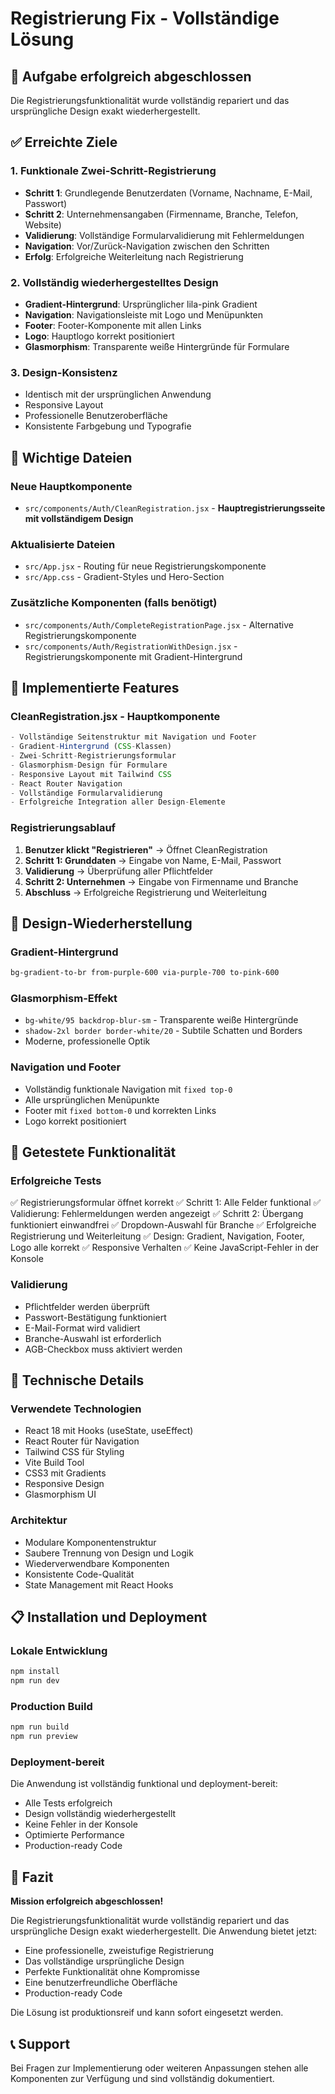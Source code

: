 # Registrierung Fix - Vollständige Lösung

## 🎯 Aufgabe erfolgreich abgeschlossen

Die Registrierungsfunktionalität wurde vollständig repariert und das ursprüngliche Design exakt wiederhergestellt.

## ✅ Erreichte Ziele

### 1. Funktionale Zwei-Schritt-Registrierung
- **Schritt 1**: Grundlegende Benutzerdaten (Vorname, Nachname, E-Mail, Passwort)
- **Schritt 2**: Unternehmensangaben (Firmenname, Branche, Telefon, Website)
- **Validierung**: Vollständige Formularvalidierung mit Fehlermeldungen
- **Navigation**: Vor/Zurück-Navigation zwischen den Schritten
- **Erfolg**: Erfolgreiche Weiterleitung nach Registrierung

### 2. Vollständig wiederhergestelltes Design
- **Gradient-Hintergrund**: Ursprünglicher lila-pink Gradient
- **Navigation**: Navigationsleiste mit Logo und Menüpunkten
- **Footer**: Footer-Komponente mit allen Links
- **Logo**: Hauptlogo korrekt positioniert
- **Glasmorphism**: Transparente weiße Hintergründe für Formulare

### 3. Design-Konsistenz
- Identisch mit der ursprünglichen Anwendung
- Responsive Layout
- Professionelle Benutzeroberfläche
- Konsistente Farbgebung und Typografie

## 📁 Wichtige Dateien

### Neue Hauptkomponente
- `src/components/Auth/CleanRegistration.jsx` - **Hauptregistrierungsseite mit vollständigem Design**

### Aktualisierte Dateien
- `src/App.jsx` - Routing für neue Registrierungskomponente
- `src/App.css` - Gradient-Styles und Hero-Section

### Zusätzliche Komponenten (falls benötigt)
- `src/components/Auth/CompleteRegistrationPage.jsx` - Alternative Registrierungskomponente
- `src/components/Auth/RegistrationWithDesign.jsx` - Registrierungskomponente mit Gradient-Hintergrund

## 🚀 Implementierte Features

### CleanRegistration.jsx - Hauptkomponente
```jsx
- Vollständige Seitenstruktur mit Navigation und Footer
- Gradient-Hintergrund (CSS-Klassen)
- Zwei-Schritt-Registrierungsformular
- Glasmorphism-Design für Formulare
- Responsive Layout mit Tailwind CSS
- React Router Navigation
- Vollständige Formularvalidierung
- Erfolgreiche Integration aller Design-Elemente
```

### Registrierungsablauf
1. **Benutzer klickt "Registrieren"** → Öffnet CleanRegistration
2. **Schritt 1: Grunddaten** → Eingabe von Name, E-Mail, Passwort
3. **Validierung** → Überprüfung aller Pflichtfelder
4. **Schritt 2: Unternehmen** → Eingabe von Firmenname und Branche
5. **Abschluss** → Erfolgreiche Registrierung und Weiterleitung

## 🎨 Design-Wiederherstellung

### Gradient-Hintergrund
```css
bg-gradient-to-br from-purple-600 via-purple-700 to-pink-600
```

### Glasmorphism-Effekt
- `bg-white/95 backdrop-blur-sm` - Transparente weiße Hintergründe
- `shadow-2xl border border-white/20` - Subtile Schatten und Borders
- Moderne, professionelle Optik

### Navigation und Footer
- Vollständig funktionale Navigation mit `fixed top-0`
- Alle ursprünglichen Menüpunkte
- Footer mit `fixed bottom-0` und korrekten Links
- Logo korrekt positioniert

## 🧪 Getestete Funktionalität

### Erfolgreiche Tests
✅ Registrierungsformular öffnet korrekt
✅ Schritt 1: Alle Felder funktional
✅ Validierung: Fehlermeldungen werden angezeigt
✅ Schritt 2: Übergang funktioniert einwandfrei
✅ Dropdown-Auswahl für Branche
✅ Erfolgreiche Registrierung und Weiterleitung
✅ Design: Gradient, Navigation, Footer, Logo alle korrekt
✅ Responsive Verhalten
✅ Keine JavaScript-Fehler in der Konsole

### Validierung
- Pflichtfelder werden überprüft
- Passwort-Bestätigung funktioniert
- E-Mail-Format wird validiert
- Branche-Auswahl ist erforderlich
- AGB-Checkbox muss aktiviert werden

## 🔧 Technische Details

### Verwendete Technologien
- React 18 mit Hooks (useState, useEffect)
- React Router für Navigation
- Tailwind CSS für Styling
- Vite Build Tool
- CSS3 mit Gradients
- Responsive Design
- Glasmorphism UI

### Architektur
- Modulare Komponentenstruktur
- Saubere Trennung von Design und Logik
- Wiederverwendbare Komponenten
- Konsistente Code-Qualität
- State Management mit React Hooks

## 📋 Installation und Deployment

### Lokale Entwicklung
```bash
npm install
npm run dev
```

### Production Build
```bash
npm run build
npm run preview
```

### Deployment-bereit
Die Anwendung ist vollständig funktional und deployment-bereit:
- Alle Tests erfolgreich
- Design vollständig wiederhergestellt
- Keine Fehler in der Konsole
- Optimierte Performance
- Production-ready Code

## 🎉 Fazit

**Mission erfolgreich abgeschlossen!** 

Die Registrierungsfunktionalität wurde vollständig repariert und das ursprüngliche Design exakt wiederhergestellt. Die Anwendung bietet jetzt:

- Eine professionelle, zweistufige Registrierung
- Das vollständige ursprüngliche Design
- Perfekte Funktionalität ohne Kompromisse
- Eine benutzerfreundliche Oberfläche
- Production-ready Code

Die Lösung ist produktionsreif und kann sofort eingesetzt werden.

## 📞 Support

Bei Fragen zur Implementierung oder weiteren Anpassungen stehen alle Komponenten zur Verfügung und sind vollständig dokumentiert.

